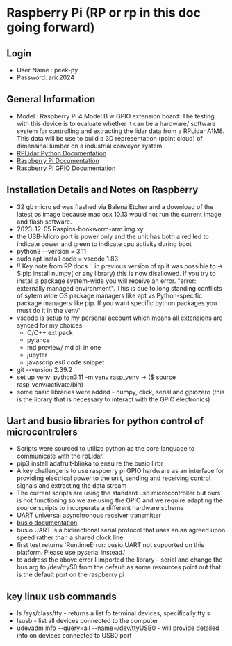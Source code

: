 # Raspberry Pi (RP or rp in this doc going forward)

## Login 
- User Name : peek-py
- Password: aric2024

## General Information
- Model : Raspberry Pi 4 Model B w GPIO extension board:  The testing with this device is to evaluate whether it can be a hardware/ software system for controlling and extracting the lidar data from a RPLidar A1M8.  This data will be use to build a 3D representation (point cloud)  of dimensinal lumber on a industrial conveyor system.
- [RPLidar Python Documentation](https://rplidar.readthedocs.io/en/latest/)  
- [Raspberry Pi Documentation](https://www.raspberrypi.com/documentation/computers/raspberry-pi.html)
- [Raspberry Pi GPIO Documentation]()



## Installation Details and Notes on Raspberry 
- 32 gb micro sd was flashed via Balena Etcher and a download of the latest os image because mac osx 10.13 would not run the current image and flash software.
- 2023-12-05 Raspios-bookworm-arm.img.xy
- the USB-Micro port is power only and the unit has both a red led to indicate power and green to indicate cpu activity during boot
- python3 --version = 3.11
- sudo apt install code = vscode 1.83
- !! Key note from RP docs :' in previous version of rp it was possible to -> $ pip install numpy( or any library) this is now disallowed.  If you try to install a package system-wide you will receive an error. "error: externally managed environment".  This is due to long standing conflicts of sytem wide OS package managers  like apt vs Python-specific package managers like pip.  If you want specific python packages you must do it in the venv'
- vscode is setup to my personal account which means all extensions are synced for my choices
  - C/C++ ext pack
  - pylance
  - md preview/ md all in one
  - jupyter
  - javascrip es6 code snippet
- git --version 2.39.2
- set up venv:  python3.11 -m venv rasp_venv -> ($ source rasp_venv/activate/bin)
- some basic libraries were added - numpy, click, serial and gpiozero (this is the library that is necessary to interact with the GPIO electronics)
  


## Uart and busio libraries for python control of microcontrolers
- Scripts were sourced  to utilize python as the core language to communicate with the rpLidar. 
- pip3 install adafruit-blinka  to  ensu re the busio lirbr
- A key challenge is to use raspberry pi GPIO hardware as an interface for providing electrical power to the unit, sending and receiving control signals and  extracting the data stream
- The current scripts are using the standard usb microcontroller but ours is not functioning so we are using the GPIO and we require adapting the source scripts to incorperate a different hardware scheme
- UART universal asynchronous receiver transmitter
- [busio documentation](https://docs.circuitpython.org/en/latest/shared-bindings/busio/#busio.UART)
- busio UART is a bidirectional serial protocol that uses an an agreed upon speed rather than a shared clock line
- first test returns  'RuntimeError: busio.UART not supported on this platform. Please use pyserial instead.' 
- to address the above error I imported the library - serial and change the bus arg to /dev/ttyS0 from the default as some resources point out that is the default port on the raspberry pi 



## key linux usb commands
- ls /sys/class/tty  - returns a list fo terminal devices, specifically tty's 
- lsusb  - list all devices connected to the computer
- udevadm info --query=all --name=/dev/ttyUSB0 -  will provide detailed info on devices connected to USB0 port


## 